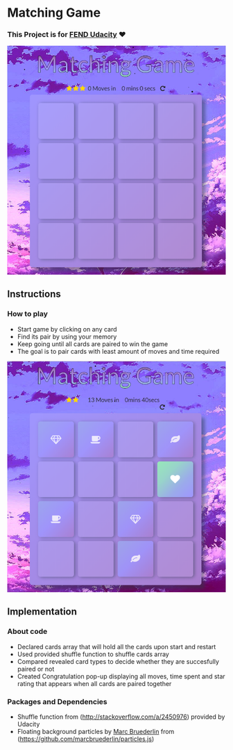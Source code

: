 # Matching Game

### This Project is for [FEND Udacity](https://udacity.com/course/front-end-web-developer-nanodegree--nd001/ "Font-End Web Developer Nanodegree") ♥

![Matching Game](img/startGame.png "Starting Matching Game")

## Instructions 
### How to play

* Start game by clicking on any card
* Find its pair by using your memory
* Keep going until all cards are paired to win the game
* The goal is to pair cards with least amount of moves and time required

![Matching Game](img/matchingGame.png "Continue pairing cards in Matching Game")

## Implementation
### About code
* Declared cards array that will hold all the cards upon start and restart
* Used provided shuffle function to shuffle cards array
* Compared revealed card types to decide whether they are succesfully paired or not
* Created Congratulation pop-up displaying all moves, time spent and star rating that appears when all cards are paired together

### Packages and Dependencies

* Shuffle function from (http://stackoverflow.com/a/2450976) provided by Udacity
* Floating background particles by [Marc Bruederlin](hello@marcbruederlin.com) from (https://github.com/marcbruederlin/particles.js)